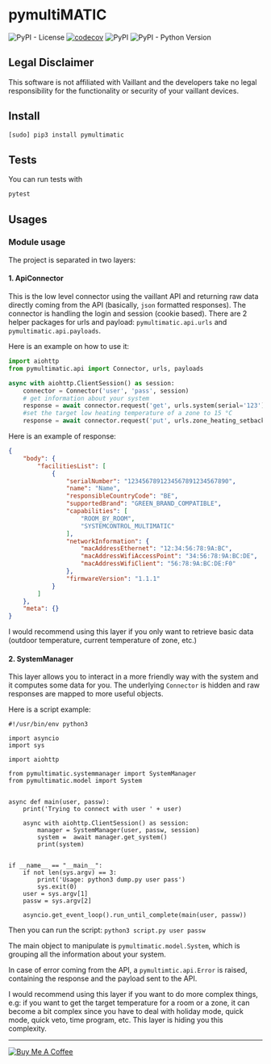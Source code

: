 # pymultiMATIC
![PyPI - License](https://img.shields.io/github/license/thomasgermain/pymultiMATIC)
[![codecov](https://codecov.io/gh/thomasgermain/pymultiMATIC/branch/master/graph/badge.svg?token=KKM0BRHJR7)](https://codecov.io/gh/thomasgermain/pymultiMATIC)
![PyPI](https://img.shields.io/pypi/v/pymultiMATIC)
![PyPI - Python Version](https://img.shields.io/pypi/pyversions/pymultiMATIC.svg)

## Legal Disclaimer
This software is not affiliated with Vaillant and the developers take no legal responsibility for the functionality or security of your vaillant devices.

## Install
```bash
[sudo] pip3 install pymultimatic 
```

## Tests
You can run tests with
```bash
pytest
```

## Usages

### Module usage
 
The project is separated in two layers:

#### 1. ApiConnector
This is the low level connector using the vaillant API and returning raw data directly coming from the API (basically, `json` formatted responses). The connector is handling the login and session (cookie based).
There are 2 helper packages for urls and payload: `pymultimatic.api.urls` and `pymultimatic.api.payloads`.

Here is an example on how to use it:
```python
import aiohttp
from pymultimatic.api import Connector, urls, payloads

async with aiohttp.ClientSession() as session:
    connector = Connector('user', 'pass', session)
    # get information about your system
    response = await connector.request('get', urls.system(serial='123'))
    #set the target low heating temperature of a zone to 15 °C
    response = await connector.request('put', urls.zone_heating_setback_temperature(id='1', serial='123'), payload=payloads.zone_temperature_setback(15))
```
Here is an example of response:
```json
{
    "body": {
        "facilitiesList": [
            {
                "serialNumber": "1234567891234567891234567890",
                "name": "Name",
                "responsibleCountryCode": "BE",
                "supportedBrand": "GREEN_BRAND_COMPATIBLE",
                "capabilities": [
                    "ROOM_BY_ROOM",
                    "SYSTEMCONTROL_MULTIMATIC"
                ],
                "networkInformation": {
                    "macAddressEthernet": "12:34:56:78:9A:BC",
                    "macAddressWifiAccessPoint": "34:56:78:9A:BC:DE",
                    "macAddressWifiClient": "56:78:9A:BC:DE:F0"
                },
                "firmwareVersion": "1.1.1"
            }
        ]
    },
    "meta": {}
}
```
I would recommend using this layer if you only want to retrieve basic data (outdoor temperature, current temperature of zone, etc.)

#### 2. SystemManager
This layer allows you to interact in a more friendly way with the system and it computes some data for you.
The underlying `Connector` is hidden and raw responses are mapped to more useful objects.


Here is a script example:
```python3
#!/usr/bin/env python3

import asyncio
import sys

import aiohttp

from pymultimatic.systemmanager import SystemManager
from pymultimatic.model import System


async def main(user, passw):
    print('Trying to connect with user ' + user)

    async with aiohttp.ClientSession() as session:
        manager = SystemManager(user, passw, session)
        system =  await manager.get_system()
        print(system)


if __name__ == "__main__":
    if not len(sys.argv) == 3:
        print('Usage: python3 dump.py user pass')
        sys.exit(0)
    user = sys.argv[1]
    passw = sys.argv[2]

    asyncio.get_event_loop().run_until_complete(main(user, passw))
```

Then you can run the script:
`python3 script.py user passw`

The main object to manipulate is `pymultimatic.model.System`, which is grouping all the information about your system.

In case of error coming from the API, a `pymultimtic.api.Error` is raised, containing the response and the payload sent to the API.

I would recommend using this layer if you want to do more complex things, e.g: if you want to get the target temperature for 
a room or a zone, it can become a bit complex since you have to deal with holiday mode, quick mode, quick veto, time program, etc.
This layer is hiding you this complexity.

---
<a href="https://www.buymeacoffee.com/tgermain" target="_blank"><img src="https://www.buymeacoffee.com/assets/img/custom_images/orange_img.png" alt="Buy Me A Coffee" style="height: auto !important;width: auto !important;" ></a>
